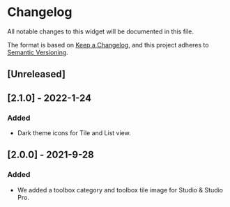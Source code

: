 # Changelog
All notable changes to this widget will be documented in this file.

The format is based on [Keep a Changelog](https://keepachangelog.com/en/1.0.0/), and this project adheres to [Semantic Versioning](https://semver.org/spec/v2.0.0.html).

## [Unreleased]

## [2.1.0] - 2022-1-24

### Added
- Dark theme icons for Tile and List view.

## [2.0.0] - 2021-9-28

### Added
 - We added a toolbox category and toolbox tile image for Studio & Studio Pro.